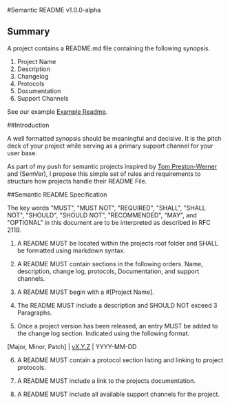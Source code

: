 #Semantic README v1.0.0-alpha

## Summary

A project contains a README.md file containing the following synopsis.

1. Project Name
2. Description
3. Changelog
4. Protocols
5. Documentation
6. Support Channels

See our example [Example Readme](demo/README.md).

##Introduction

A well formatted synopsis should be meaningful and decisive. It is the pitch deck of your project while serving as a primary support channel for your user base. 

As part of my push for semantic projects inspired by [Tom Preston-Werner](http://tom.preston-werner.com/) and (SemVer), I propose this simple set of rules and requirements to structure how projects handle their README File.

##Semantic README Specification

The key words "MUST", "MUST NOT", "REQUIRED", "SHALL", "SHALL NOT", "SHOULD", "SHOULD NOT", "RECOMMENDED", "MAY", and "OPTIONAL" in this document are to be interpreted as described in RFC 2119.

1. A README MUST be located within the projects root folder and SHALL be formatted using markdown syntax.

2. A README MUST contain sections in the following orders. Name, description, change log, protocols, Documentation, and support channels.

4. A README MUST begin with a #[Project Name].

4. The README MUST include a description and SHOULD NOT exceed 3 Paragraphs.

5. Once a project version has been released, an entry MUST be added to the change log section. Indicated using the following format. 

[Major, Minor, Patch] | [vX.Y.Z](path/to/changelog/entry) | YYYY-MM-DD

6. A README MUST contain a protocol section listing and linking to project protocols. 

7. A README MUST include a link to the projects documentation.

8. A README MUST include all available support channels for the project.
